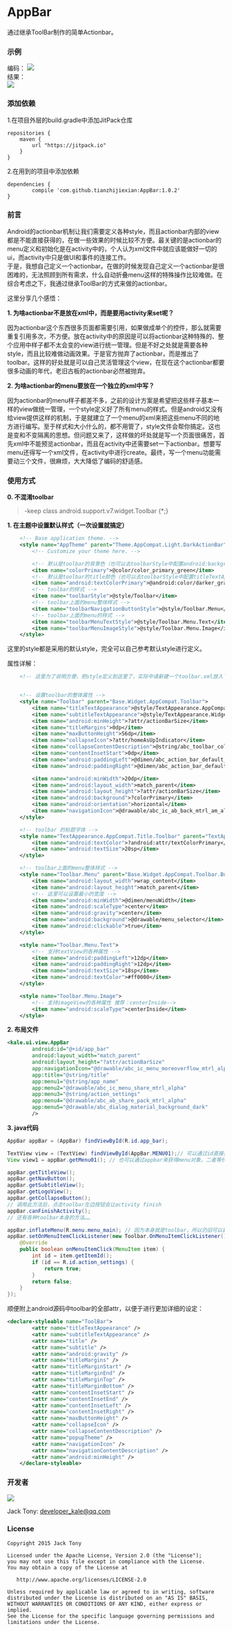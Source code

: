 # AppBar
通过继承ToolBar制作的简单Actionbar。

### 示例   
编码：
![](./screenshot/code.png)  
结果：  
![](./screenshot/preview.png)  

### 添加依赖

1.在项目外层的build.gradle中添加JitPack仓库

```  
repositories {
	maven {
		url "https://jitpack.io"
	}
}
```    
2.在用到的项目中添加依赖
```  
dependencies {
		compile 'com.github.tianzhijiexian:AppBar:1.0.2'
}    
```  

### 前言  
  Android的actionbar机制让我们需要定义各种style，而且actionbar内部的view都是不能直接获得的，在做一些效果的时候比较不方便。最关键的是actionbar的menu定义和初始化是在activity中的，个人认为xml文件中就应该能做好一切的ui，而activity中只是做UI和事件的连接工作。   
  于是，我想自己定义一个actionbar。在做的时候发现自己定义一个actionbar是很困难的，无法照顾到所有需求，什么自动折叠menu这样的特殊操作比较难做。在综合考虑之下，我通过继承ToolBar的方式来做的actionbar。  

这里分享几个感悟：  

**1. 为啥actionbar不是放在xml中，而是要用activity来set呢？**  

  因为actionbar这个东西很多页面都需要引用，如果做成单个的控件，那么就需要重复引用多次，不方便。放在activity中的原因是可以将actionbar这种特殊的、整个应用中样子都不太会变的view进行统一管理。但是不好之处就是需要各种style，而且比较难做动画效果。于是官方抛弃了actionbar，而是推出了toolbar。这样的好处就是可以自己灵活管理这个view，在现在这个actionbar都要很多动画的年代，老旧古板的actionbar必然被抛弃。  

**2. 为啥actionbar的menu要放在一个独立的xml中写？**  

   因为actionbar的menu样子都差不多，之前的设计方案是希望把这些样子基本一样的view做统一管理，一个style定义好了所有menu的样式。但是android又没有给view提供这样的机制，于是就建立了一个menu的xml来把这些menu不同的地方进行编写。至于样式和大小什么的，都不用管了，style文件会帮你搞定。这也是变和不变隔离的思想。但问题又来了，这样做的坏处就是写一个页面很痛苦，首先xml中不能预览actionbar，而且在activity中还需要set一下actionbar。想要写menu还得写一个xml文件，在activity中进行create。最终，写一个menu功能需要动三个文件，很麻烦，大大降低了编码的舒适感。  

### 使用方式    
**0. 不混淆toolbar**   
> -keep class android.support.v7.widget.Toolbar {*;}

**1. 在主题中设置默认样式（一次设置就搞定）**
```XML   
	<!-- Base application theme. -->
    <style name="AppTheme" parent="Theme.AppCompat.Light.DarkActionBar">
        <!-- Customize your theme here. -->

        <!-- 默认是toolbar的背景色（也可以去toolbarStyle中配置android:background） -->
        <item name="colorPrimary">@color/color_primary_green</item>
        <!-- 默认是toolbar的title颜色（也可以去toolbarStyle中配置titleTextAppearance） -->
        <item name="android:textColorPrimary">@android:color/darker_gray</item>
        <!-- toolbar的样式 -->
        <item name="toolbarStyle">@style/Toolbar</item>
        <!-- toolbar上面的menu整体样式 -->
        <item name="toolbarNavigationButtonStyle">@style/Toolbar.Menu</item>
        <!-- toolbar上面的menu的样式 -->
        <item name="toolbarMenuTextStyle">@style/Toolbar.Menu.Text</item>
        <item name="toolbarMenuImageStyle">@style/Toolbar.Menu.Image</item>
    </style>
```  
这里的style都是采用的默认style，完全可以自己参考默认style进行定义。  

属性详解：  
```XML
    <!-- 这里为了说明方便，把style定义到这里了，实际中请新建一个toolbar.xml放入下列style -->


    <!-- 设置toolbar的整体属性 -->
    <style name="Toolbar" parent="Base.Widget.AppCompat.Toolbar">
        <item name="titleTextAppearance">@style/TextAppearance.AppCompat.Title.Toolbar</item>
        <item name="subtitleTextAppearance">@style/TextAppearance.Widget.AppCompat.Toolbar.Subtitle</item>
        <item name="android:minHeight">?attr/actionBarSize</item>
        <item name="titleMargins">0dp</item>
        <item name="maxButtonHeight">56dp</item>
        <item name="collapseIcon">?attr/homeAsUpIndicator</item>
        <item name="collapseContentDescription">@string/abc_toolbar_collapse_description</item>
        <item name="contentInsetStart">0dp</item>
        <item name="android:paddingLeft">@dimen/abc_action_bar_default_padding_start_material</item>
        <item name="android:paddingRight">@dimen/abc_action_bar_default_padding_end_material</item>

        <item name="android:minWidth">20dp</item>
        <item name="android:layout_width">match_parent</item>
        <item name="android:layout_height">?attr/actionBarSize</item>
        <item name="android:background">?colorPrimary</item>
        <item name="android:orientation">horizontal</item>
        <item name="navigationIcon">@drawable/abc_ic_ab_back_mtrl_am_alpha</item>
    </style>

    <!-- toolbar 的标题字体 -->
    <style name="TextAppearance.AppCompat.Title.Toolbar" parent="TextAppearance.AppCompat.Title">
        <item name="android:textColor">?android:attr/textColorPrimary</item>
        <item name="android:textSize">20sp</item>
    </style>

    <!-- toolbar上面的menu整体样式 -->
    <style name="Toolbar.Menu" parent="Base.Widget.AppCompat.Toolbar.Button.Navigation">
        <item name="android:layout_width">wrap_content</item>
        <item name="android:layout_height">match_parent</item>
        <!-- 这里可以设置最小的宽度 -->
        <item name="android:minWidth">@dimen/menuWidth</item>
        <item name="android:scaleType">center</item>
        <item name="android:gravity">center</item>
        <item name="android:background">@drawable/menu_selector</item>
        <item name="android:clickable">true</item>
    </style>

    <style name="Toolbar.Menu.Text">
        <!-- 支持textView的各种属性 -->
        <item name="android:paddingLeft">12dp</item>
        <item name="android:paddingRight">12dp</item>
        <item name="android:textSize">18sp</item>
        <item name="android:textColor">#ff0000</item>
    </style>

    <style name="Toolbar.Menu.Image">
        <!-- 支持imageView的各种属性 推荐：centerInside-->
        <item name="android:scaleType">centerInside</item>
    </style>
```

**2. 布局文件**  
```XML  
<kale.ui.view.AppBar
        android:id="@+id/app_bar"
        android:layout_width="match_parent"
        android:layout_height="?attr/actionBarSize"
        app:navigationIcon="@drawable/abc_ic_menu_moreoverflow_mtrl_alpha"
        app:title="@string/title"
        app:menu1="@string/app_name"
        app:menu2="@drawable/abc_ic_menu_share_mtrl_alpha"
        app:menu3="@string/action_settings"
        app:menu4="@drawable/abc_ab_share_pack_mtrl_alpha"
        app:menu5="@drawable/abc_dialog_material_background_dark"
        />
```  

**3. java代码**   

```JAVA  
AppBar appBar = (AppBar) findViewById(R.id.app_bar);

TextView view = (TextView) findViewById(AppBar.MENU01);// 可以通过id直接找到meu控件
View view1 = appBar.getMenu01(); // 也可以通过appbar来获得menu对象，二者等价

appBar.getTitleView();
appBar.getNavButton();
appBar.getSubtitleView();
appBar.getLogoView();
appBar.getCollapseButton();
// 调用此方法后，点击toolbar左边按钮会让activity finish
appBar.canFinishActivity();
// 还有各种toolbar本身的方法……

appBar.inflateMenu(R.menu.menu_main); // 因为本身就是toolbar，所以仍旧可以装入menu资源
appBar.setOnMenuItemClickListener(new Toolbar.OnMenuItemClickListener() {
    @Override
    public boolean onMenuItemClick(MenuItem item) {
        int id = item.getItemId();
        if (id == R.id.action_settings) {
            return true;
        }
        return false;
    }
});
```  
顺便附上android源码中toolbar的全部attr，以便于进行更加详细的设定：  
```XML
<declare-styleable name="ToolBar">
        <attr name="titleTextAppearance" />
        <attr name="subtitleTextAppearance" />
        <attr name="title" />
        <attr name="subtitle" />
        <attr name="android:gravity" />
        <attr name="titleMargins" />
        <attr name="titleMarginStart" />
        <attr name="titleMarginEnd" />
        <attr name="titleMarginTop" />
        <attr name="titleMarginBottom" />
        <attr name="contentInsetStart" />
        <attr name="contentInsetEnd" />
        <attr name="contentInsetLeft" />
        <attr name="contentInsetRight" />
        <attr name="maxButtonHeight" />
        <attr name="collapseIcon" />
        <attr name="collapseContentDescription" />
        <attr name="popupTheme" />
        <attr name="navigationIcon" />
        <attr name="navigationContentDescription" />
        <attr name="android:minHeight" />
    </declare-styleable>  
```   

### 开发者
![](https://avatars3.githubusercontent.com/u/9552155?v=3&s=460)

Jack Tony: <developer_kale@qq.com>  


### License

    Copyright 2015 Jack Tony

    Licensed under the Apache License, Version 2.0 (the "License");
    you may not use this file except in compliance with the License.
    You may obtain a copy of the License at

       http://www.apache.org/licenses/LICENSE-2.0

    Unless required by applicable law or agreed to in writing, software
    distributed under the License is distributed on an "AS IS" BASIS,
    WITHOUT WARRANTIES OR CONDITIONS OF ANY KIND, either express or implied.
    See the License for the specific language governing permissions and
    limitations under the License.
